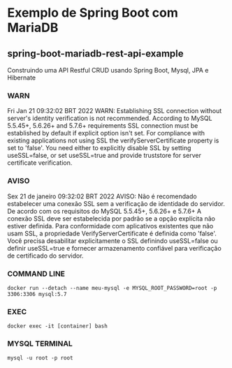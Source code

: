 # Exemplo de Spring Boot com MariaDB
## spring-boot-mariadb-rest-api-example
Construindo uma API Restful CRUD usando Spring Boot, Mysql, JPA e Hibernate

### WARN
Fri Jan 21 09:32:02 BRT 2022 WARN: Establishing SSL connection without server's identity verification is not recommended. According to MySQL 5.5.45+, 5.6.26+ and 5.7.6+ requirements SSL connection must be established by default if explicit option isn't set. For compliance with existing applications not using SSL the verifyServerCertificate property is set to 'false'. You need either to explicitly disable SSL by setting useSSL=false, or set useSSL=true and provide truststore for server certificate verification.

### AVISO
Sex 21 de janeiro 09:32:02 BRT 2022 AVISO: Não é recomendado estabelecer uma conexão SSL sem a verificação de identidade do servidor. De acordo com os requisitos do MySQL 5.5.45+, 5.6.26+ e 5.7.6+ A conexão SSL deve ser estabelecida por padrão se a opção explícita não estiver definida. Para conformidade com aplicativos existentes que não usam SSL, a propriedade VerifyServerCertificate é definida como 'false'. Você precisa desabilitar explicitamente o SSL definindo useSSL=false ou definir useSSL=true e fornecer armazenamento confiável para verificação de certificado do servidor.

### COMMAND LINE
```
docker run --detach --name meu-mysql -e MYSQL_ROOT_PASSWORD=root -p 3306:3306 mysql:5.7
```

### EXEC
```
docker exec -it [container] bash
```
### MYSQL TERMINAL
```
mysql -u root -p root
```

